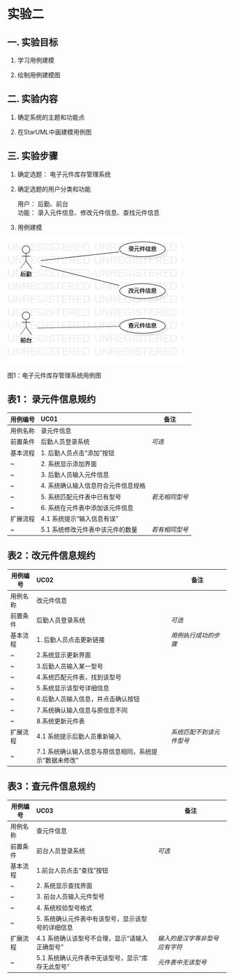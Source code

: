# 实验二

## 一. 实验目标

1. 学习用例建模

2. 绘制用例建模图

## 二. 实验内容

1. 确定系统的主题和功能点  

2. 在StarUML中画建模用例图

 ## 三. 实验步骤
 
1. 确定选题： 电子元件库存管理系统 

2. 确定选题的用户分类和功能  

    用户： 后勤、前台  
    功能： 录入元件信息、修改元件信息、查找元件信息 
    
3. 用例建模

  ![用例图](./lab2_UseCaseDiagram1.jpg)
  
  图1：电子元件库存管理系统用例图

## 表1： 录元件信息规约

用例编号  | UC01 | 备注  
-|:-|-  
用例名称  | 录元件信息  |    
前置条件  | 后勤人员登录系统   | *可选*   
基本流程  | 1. 后勤人员点击“添加”按钮  |    
~| 2. 系统显示添加界面  |   
~| 3. 后勤人员输入元件信息  |   
~| 4. 系统确认输入信息符合元件信息规格 |
~| 5. 系统匹配元件表中已有型号  |*若无相同型号*   
~| 6. 系统在元件表中添加该元件信息  |  
扩展流程  | 4.1 系统提示“输入信息有误” |
~| 5.1 系统修改元件表中该元件的数量  | *若有相同型号*  

## 表2：改元件信息规约  

用例编号  | UC02 | 备注  
-|:-|-  
用例名称  | 改元件信息  |   
前置条件  | 后勤人员登录系统    | *可选*   
基本流程  | 1. 后勤人员点击更新链接  |*用例执行成功的步骤*    
~| 2.系统显示更新界面  |  
~| 3.后勤人员输入某一型号  |  
~| 4.系统匹配元件表，找到该型号  |   
~| 5.系统显示该型号详细信息  |
~| 6.后勤人员输入信息，并点击确认按钮   |   
~| 7.系统确认输入信息与原信息不同 |
~| 8.系统更新元件表   |   
扩展流程  | 4.1 系统提示后勤人员重新输入  |*系统匹配不到该元件型号*  
~| 7.1 系统确认输入信息与原信息相同，系统提示“数据未修改”   |   

## 表3：查元件信息规约  

用例编号  | UC03 | 备注  
-|:-|-  
用例名称  | 查元件信息  |    
前置条件  | 前台人员登录系统    | *可选*   
基本流程  | 1.前台人员点击“查找”按钮  |    
~| 2. 系统显示查找界面      |   
~| 3. 前台人员输入元件型号  |   
~| 4. 系统校验型号格式      |  
~| 5. 系统确认元件表中有该型号，显示该型号的详细信息  |
扩展流程  | 4.1 系统确认该型号不合理，显示“请输入正确型号”  |*输入的是汉字等非型号应有字符*   
~| 5.1 系统确认元件表中无该型号，显示“库存无此型号”  |*元件表中无该型号*



